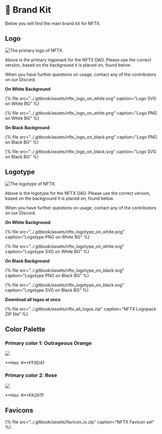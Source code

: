# 🎨 Brand Kit

Below you will find the main brand kit for NFTX.

## Logo

![The primary logo of NFTX.](../.gitbook/assets/pb_nftx_avatar_2.jpg)

Above is the primary logomark for the NFTX DAO. Please use the correct version, based on the background it is placed on, found below.

When you have further questions on usage, contact any of the contributors on our Discord.

**On White Background**

{% file src="../.gitbook/assets/nftx\_logo\_on\_white.svg" caption="Logo SVG on White BG" %}

{% file src="../.gitbook/assets/nftx\_logo\_on\_white.png" caption="Logo PNG on White BG" %}

**On Black Background**

{% file src="../.gitbook/assets/nftx\_logo\_on\_black.png" caption="Logo PNG on Black BG" %}

{% file src="../.gitbook/assets/nftx\_logo\_on\_black.svg" caption="Logo SVG on Black BG" %}

## Logo**type**

![The logotype of NFTX.](../.gitbook/assets/nftx_logotype_on_white.jpg)

Above is the logotype for the NFTX DAO. Please use the correct version, based on the background it is placed on, found below.

When you have further questions on usage, contact any of the contributors on our Discord.

**On White Background**

{% file src="../.gitbook/assets/nftx\_logotype\_on\_white.png" caption="Logotype PNG on White BG" %}

{% file src="../.gitbook/assets/nftx\_logotype\_on\_white.svg" caption="Logotype SVG on White BG" %}

**On Black Background**

{% file src="../.gitbook/assets/nftx\_logotype\_on\_black.svg" caption="Logotype PNG on Black BG" %}

{% file src="../.gitbook/assets/nftx\_logotype\_on\_black.svg" caption="Logotype SVG on Black BG" %}

**Download all logos at once**

{% file src="../.gitbook/assets/nftx\_all\_logos.zip" caption="NFTX Logopack ZIP file" %}

## **Color Palette**

### **Primary color 1: Outrageous Orange**

![](../.gitbook/assets/orange.png)

**Hex: \#**FF6D41

### **Primary color 2: Rose**

![](../.gitbook/assets/rose.png)

**Hex: \#**FA297F

## Favicons

{% file src="../.gitbook/assets/favicon\_io.zip" caption="NFTX Favicon set" %}

